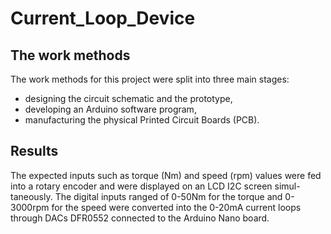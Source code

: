 # Current_Loop_Device
## The work methods
The work methods for this project were split into three main stages: 
 + designing the circuit schematic and the prototype,
 + developing an Arduino software program,
 + manufacturing the physical Printed Circuit Boards (PCB).
## Results
The expected inputs such as torque (Nm) and speed (rpm) values were fed into a rotary encoder and were displayed on an LCD I2C screen simul-taneously.
The digital inputs ranged of 0-50Nm for the torque and 0-3000rpm for the speed were converted into the 0-20mA current loops through DACs DFR0552 connected to the Arduino Nano board.
